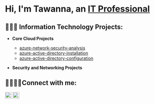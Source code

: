 <h1>Hi, I'm Tawanna, an <a href="https://linkedin.com/in/tawanna-willis">IT Professional</a></h1>

<h2> 👩🏽‍💻 Information Technology Projects:</h2>

- <b>Core Cloud Projects</b>
  - [azure-network-security-analysis](https://github.com/TawannaWillis/azure-network-security-analysis)
  - [azure-active-directory-installation](https://github.com/TawannaWillis/azure-active-directory-installation)
  - [azure-active-directory-configuration](https://github.com/TawannaWillis/azure-active-directory-configuration)

- <b>Security and Networking Projects</b>
 


<h2>🫱🏽‍🫲🏼Connect with me:</h2>


[<img align="left" alt="Josh | Twitter" width="22px" src="https://cdn.jsdelivr.net/npm/simple-icons@v3/icons/twitter.svg" />][twitter]
[<img align="left" alt="Josh | LinkedIn" width="22px" src="https://cdn.jsdelivr.net/npm/simple-icons@v3/icons/linkedin.svg" />][linkedin]


[twitter]: https://twitter.com/tawannacodes
[linkedin]: https://linkedin.com/in/tawanna-willis

